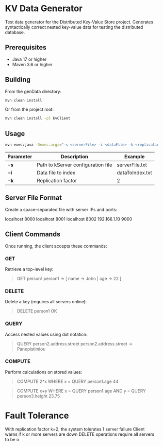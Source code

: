 # KV Data Generator

Test data generator for the Distributed Key-Value Store project. Generates syntactically correct nested key-value data for testing the distributed database.

## Prerequisites

- Java 17 or higher
- Maven 3.6 or higher

## Building

From the genData directory:
```bash
mvn clean install
```
Or from the project root:
```bash
mvn clean install -pl kvClient
```

## Usage
```bash
mvn exec:java -Dexec.args="-s <serverFile> -i <dataFile> -k <replication>"
```
| Parameter | Description                        | Example         | 
|-----------|------------------------------------|-----------------|
| **-s**    | Path to kServer configuration file | serverFile.txt  | 
| **-i**    | Data file to index                 | dataToIndex.txt | 
| **-k**    | Replication factor                 | 2               | 



## Server File Format
Create a space-separated file with server IPs and ports:

localhost 8000
localhost 8001
localhost 8002
192.168.1.10 9000

## Client Commands
Once running, the client accepts these commands:

### GET
Retrieve a top-level key:

> GET person1
> person1 -> [ name -> John | age -> 22 ]
### DELETE
Delete a key (requires all servers online):

> DELETE person1
> OK
### QUERY
Access nested values using dot notation:

> QUERY person2.address.street
> person2.address.street -> Panepistimiou
### COMPUTE
Perform calculations on stored values:

> COMPUTE 2*x WHERE x = QUERY person1.age
> 44

> COMPUTE x+y WHERE x = QUERY person1.age AND y = QUERY person3.height
> 23.75

# Fault Tolerance
With replication factor k=2, the system tolerates 1 server failure
Client warns if k or more servers are down
DELETE operations require all servers to be o